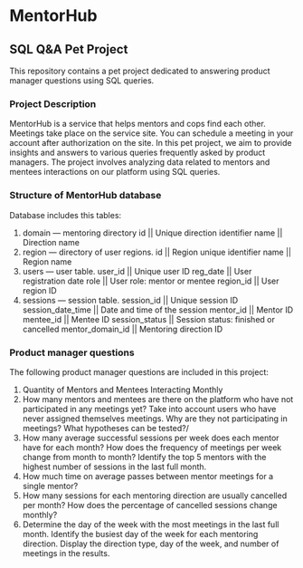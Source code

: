 # MentorHub
## SQL Q&A Pet Project

This repository contains a pet project dedicated to answering product manager questions using SQL queries.

### Project Description
MentorHub is a service that helps mentors and cops find each other. Meetings take place on the service site. You can schedule a meeting in your account after authorization on the site.
In this pet project, we aim to provide insights and answers to various queries frequently asked by product managers. The project involves analyzing data related to mentors and mentees interactions on our platform using SQL queries.

### Structure of MentorHub database
Database includes this tables:
1. domain — mentoring directory
   id || Unique direction identifier
   name || Direction name
2. region — directory of user regions.
   id || Region unique identifier
   name || Region name
3. users — user table.
   user_id || Unique user ID
   reg_date || User registration date
   role || User role: mentor or mentee
   region_id || User region ID
5. sessions — session table.
   session_id || Unique session ID
   session_date_time || Date and time of the session
   mentor_id || Mentor ID
   mentee_id || Mentee ID
   session_status || Session status: finished or cancelled
   mentor_domain_id || Mentoring direction ID

### Product manager questions
The following product manager questions are included in this project:
1. Quantity of Mentors and Mentees Interacting Monthly
2. How many mentors and mentees are there on the platform who have not participated in any meetings yet? 
Take into account users who have never assigned themselves meetings. 
Why are they not participating in meetings? What hypotheses can be tested?/
3. How many average successful sessions per week does each mentor have for each month? 
How does the frequency of meetings per week change from month to month?
Identify the top 5 mentors with the highest number of sessions in the last full month.
4. How much time on average passes between mentor meetings for a single mentor?
5. How many sessions for each mentoring direction are usually cancelled per month? 
How does the percentage of cancelled sessions change monthly?
6. Determine the day of the week with the most meetings in the last full month.
Identify the busiest day of the week for each mentoring direction. 
Display the direction type, day of the week, and number of meetings in the results. 
